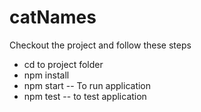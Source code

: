 # catNames
Checkout the project and follow these steps
- cd to project folder
- npm install
- npm start -- To run application
- npm test -- to test application
